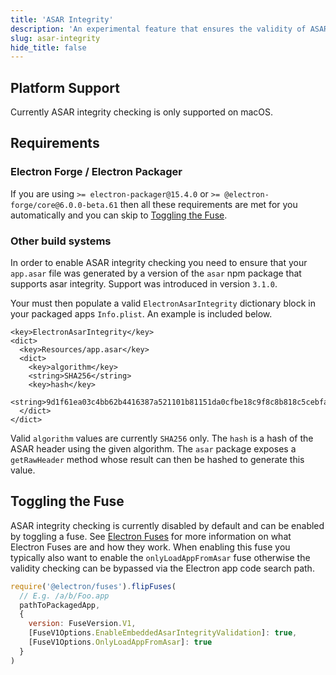 ```yaml
---
title: 'ASAR Integrity'
description: 'An experimental feature that ensures the validity of ASAR contents at runtime.'
slug: asar-integrity
hide_title: false
---
```


## Platform Support

Currently ASAR integrity checking is only supported on macOS.

## Requirements

### Electron Forge / Electron Packager

If you are using `>= electron-packager@15.4.0` or `>= @electron-forge/core@6.0.0-beta.61` then all these requirements are met for you automatically and you can skip to [Toggling the Fuse](#toggling-the-fuse).

### Other build systems

In order to enable ASAR integrity checking you need to ensure that your `app.asar` file was generated by a version of the `asar` npm package that supports asar integrity.  Support was introduced in version `3.1.0`.

Your must then populate a valid `ElectronAsarIntegrity` dictionary block in your packaged apps `Info.plist`.  An example is included below.

```plist
<key>ElectronAsarIntegrity</key>
<dict>
  <key>Resources/app.asar</key>
  <dict>
    <key>algorithm</key>
    <string>SHA256</string>
    <key>hash</key>
    <string>9d1f61ea03c4bb62b4416387a521101b81151da0cfbe18c9f8c8b818c5cebfac</string>
  </dict>
</dict>
```

Valid `algorithm` values are currently `SHA256` only.  The `hash` is a hash of the ASAR header using the given algorithm.  The `asar` package exposes a `getRawHeader` method whose result can then be hashed to generate this value.

## Toggling the Fuse

ASAR integrity checking is currently disabled by default and can be enabled by toggling a fuse. See [Electron Fuses](latest/tutorial/fuses.md) for more information on what Electron Fuses are and how they work.  When enabling this fuse you typically also want to enable the `onlyLoadAppFromAsar` fuse otherwise the validity checking can be bypassed via the Electron app code search path.

```js
require('@electron/fuses').flipFuses(
  // E.g. /a/b/Foo.app
  pathToPackagedApp,
  {
    version: FuseVersion.V1,
    [FuseV1Options.EnableEmbeddedAsarIntegrityValidation]: true,
    [FuseV1Options.OnlyLoadAppFromAsar]: true
  }
)
```
